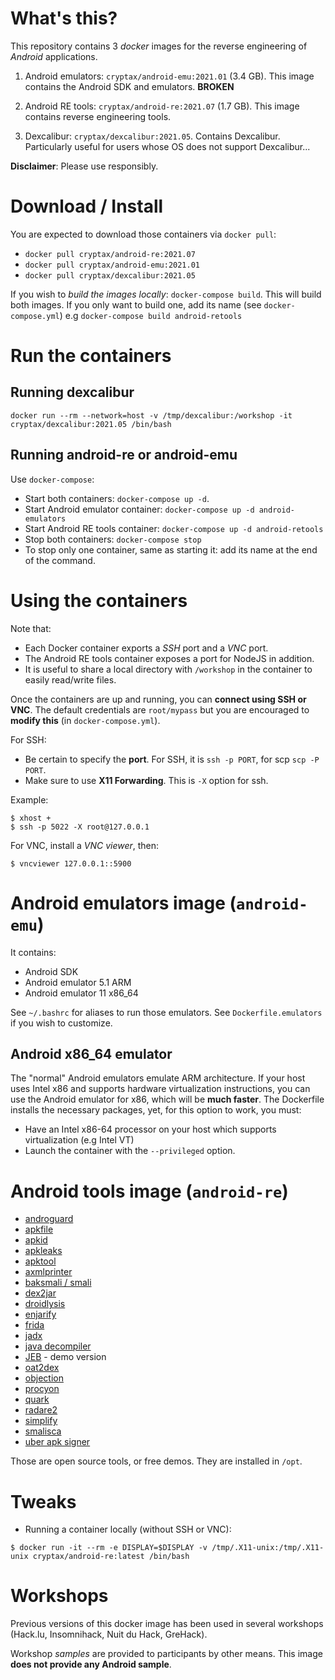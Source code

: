 # What's this?

This repository contains 3 _docker_ images for the reverse engineering of _Android_ applications.

1. Android emulators:  `cryptax/android-emu:2021.01` (3.4 GB). This image contains the Android SDK and emulators. **BROKEN**

2. Android RE tools: `cryptax/android-re:2021.07` (1.7 GB). This image contains reverse engineering tools.
3. Dexcalibur: `cryptax/dexcalibur:2021.05`. Contains Dexcalibur. Particularly useful for users whose OS does not support Dexcalibur...


**Disclaimer**: Please use responsibly.

# Download / Install

You are expected to download those containers via `docker pull`:

- `docker pull cryptax/android-re:2021.07`
- `docker pull cryptax/android-emu:2021.01`
- `docker pull cryptax/dexcalibur:2021.05`

If you wish to *build the images locally*: `docker-compose build`. This will build both images. If you only want to build one, add its name (see `docker-compose.yml`) e.g `docker-compose build android-retools`

# Run the containers

## Running dexcalibur

`docker run --rm --network=host -v /tmp/dexcalibur:/workshop -it cryptax/dexcalibur:2021.05 /bin/bash`

## Running android-re or android-emu

Use `docker-compose`:

- Start both containers: `docker-compose up -d`.
- Start Android emulator container: `docker-compose up -d android-emulators`
- Start Android RE tools container: `docker-compose up -d android-retools`
- Stop both containers: `docker-compose stop`
- To stop only one container, same as starting it: add its name at the end of the command.


# Using the containers

Note that:

- Each Docker container exports a *SSH* port and a *VNC* port.
- The Android RE tools container exposes a port for NodeJS in addition.
- It is useful to share a local directory with `/workshop` in the container to easily read/write files.

Once the containers are up and running, you can **connect using SSH or VNC**. The default credentials are `root/mypass` but you are encouraged to **modify this** (in `docker-compose.yml`).

For SSH:

- Be certain to specify the **port**. For SSH, it is `ssh -p PORT`, for scp `scp -P PORT`.
- Make sure to use **X11 Forwarding**. This is `-X` option for ssh.

Example:

```
$ xhost +
$ ssh -p 5022 -X root@127.0.0.1
```

For VNC, install a *VNC viewer*, then:

```
$ vncviewer 127.0.0.1::5900
```

# Android emulators image (`android-emu`)

It contains:

- Android SDK
- Android emulator 5.1 ARM
- Android emulator 11 x86_64

See `~/.bashrc` for aliases to run those emulators.
See `Dockerfile.emulators` if you wish to customize.

## Android x86_64 emulator

The "normal" Android emulators emulate ARM architecture. If your host uses Intel x86 and supports hardware virtualization instructions, you can use the Android emulator for x86, which will be **much faster**. The Dockerfile installs the necessary packages, yet, for this option to work, you must:

- Have an Intel x86-64 processor on your host which supports virtualization (e.g Intel VT)
- Launch the container with the `--privileged` option.

# Android tools image (`android-re`)

- [androguard](https://github.com/androguard/androguard)
- [apkfile](https://github.com/CalebFenton/apkfile)
- [apkid](https://github.com/rednaga/APKiD/)
- [apkleaks](https://github.com/dwisiswant0/apkleaks)
- [apktool](https://bitbucket.org/iBotPeaches/apktool)
- [axmlprinter](https://github.com/rednaga/axmlprinter)
- [baksmali / smali](https://github.com/JesusFreke/smali)
- [dex2jar](https://github.com/pxb1988/dex2jar)
- [droidlysis](https://github.com/cryptax/droidlysis)
- [enjarify](https://github.com/Storyyeller/enjarify)
- [frida](https://frida.re)
- [jadx](https://github.com/skylot/jadx)
- [java decompiler](https://github.com/java-decompiler/jd-gui/)
- [JEB](https://www.pnfsoftware.com) - demo version
- [oat2dex](https://github.com/jakev/oat2dex-python)
- [objection](https://github.com/sensepost/objection)
- [procyon](https://github.com/mstrobel/procyon)
- [quark](https://github.com/quark-engine/quark-engine)
- [radare2](https://radare.org)
- [simplify](https://github.com/CalebFenton/simplify)
- [smalisca](https://github.com/dorneanu/smalisca)
- [uber apk signer](https://github.com/patrickfav/uber-apk-signer)

Those are open source tools, or free demos. They are installed in `/opt`.


# Tweaks

- Running a container locally (without SSH or VNC): 

```
$ docker run -it --rm -e DISPLAY=$DISPLAY -v /tmp/.X11-unix:/tmp/.X11-unix cryptax/android-re:latest /bin/bash
```


# Workshops

Previous versions of this docker image has been used in several workshops (Hack.lu, Insomnihack, Nuit du Hack, GreHack).

Workshop *samples* are provided to participants by other means.
This image **does not provide any Android sample**.

